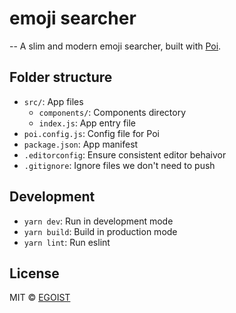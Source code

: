 # emoji searcher
--
A slim and modern emoji searcher, built with [Poi](https://poi.js.org).

## Folder structure

- `src/`: App files
  - `components/`: Components directory
  - `index.js`: App entry file
- `poi.config.js`: Config file for Poi
- `package.json`: App manifest
- `.editorconfig`: Ensure consistent editor behaivor
- `.gitignore`: Ignore files we don't need to push

## Development

- `yarn dev`: Run in development mode
- `yarn build`: Build in production mode
- `yarn lint`: Run eslint

## License

MIT &copy; [EGOIST](https://github.com/egoist)
